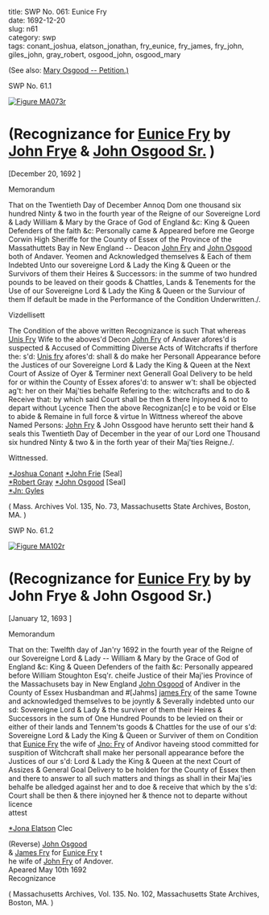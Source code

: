 title: SWP No. 061: Eunice Fry  
date: 1692-12-20  
slug: n61  
category: swp  
tags: conant_joshua, elatson_jonathan, fry_eunice, fry_james, fry_john, giles_john, gray_robert, osgood_john, osgood_mary




(See also: [Mary Osgood -- Petition.)](/n96.html#n96.3)

<div markdown class="doc" id="n61.1">

<div class="doc_id">SWP No. 61.1</div>


<span markdown class="figure">[![Figure MA073r](archives/MA135/small/MA073r.jpg)](archives/MA135/large/MA073r.jpg)</span>

# (Recognizance for [Eunice Fry](/tag/fry_eunice.html) by [John Frye](/tag/fry_john.html) & [John Osgood Sr.](/tag/osgood_john.html) )

[December 20, 1692 ]

Memorandum 

That on the Twentieth Day of December Annoq Dom one thousand six hundred Ninty & two in the fourth year of the Reigne of our Sovereigne Lord & Lady William & Mary by the Grace of God of England &c: King & Queen Defenders of the faith &c: Personally came & Appeared before me George Corwin High Sheriffe for the County of Essex of the Province of the Massathuttets Bay in New England -- Deacon [John Fry](/tag/fry_john.html) and [John Osgood](/tag/osgood_john.html) both of Andaver. Yeomen and Acknowledged themselves & Each of them Indebted Unto our sovereigne Lord & Lady the King & Queen or the Survivors of them their Heires & Successors: in the summe of two hundred pounds to be leaved on their goods & Chattles, Lands & Tenements for the Use of our Sovereigne Lord & Lady the King & Queen or the Surviour of them If default be made in the Performance of the Condition Underwritten./.

Vizdellisett 

The Condition of the above written Recognizance is such That whereas [Unis Fry](/tag/fry_eunice.html) Wife to the aboves'd Decon [John Fry](/tag/fry_john.html) of Andaver afores'd is suspected & Accused of Committing Diverse Acts of Witchcrafts if therfore the: s'd: [Unis fry](/tag/fry_eunice.html) afores'd: shall & do make her Personall Appearance before the Justices of our Sovereigne Lord & Lady the King & Queen at the Next Court of Assize of Oyer & Terminer next Generall Goal Delivery to be held for or within the County of Essex afores'd: to answer w't: shall be objected ag't: her on their Maj'ties behalfe Refering to the: witchcrafts and to do & Receive that: by which said Court shall be then & there Injoyned &  not to depart without Lycence Then the above Recognizan[c] e to be void or Else to abide & Remaine in full force & virtue In Wittness whereof the above Named Persons: [John Fry](/tag/fry_john.html) & John Ossgood have herunto sett their hand & seals this Twentieth Day of December in the year of our Lord one Thousand six hundred Ninty & two & in the forth year of their Maj'ties Reigne./.

Wittnessed.

[*Joshua Conant](/tag/conant_joshua.html)                             [*John Frie](/tag/fry_john.html) [Seal]  
[*Robert Gray](/tag/gray_robert.html)                                 [*John Osgood](/tag/osgood_john.html) [Seal]  
[*Jn: Gyles](/tag/giles_john.html)  

( Mass. Archives Vol. 135, No. 73, Massachusetts State Archives, Boston, MA. )

</div>



<div markdown class="doc" id="n61.2">

<div class="doc_id">SWP No. 61.2</div>


<span markdown class="figure">[![Figure MA102r](archives/MA135/small/MA102r.jpg)](archives/MA135/large/MA102r.jpg)</span>

# (Recognizance for [Eunice Fry](/tag/fry_eunice.html) by by John Frye & John Osgood Sr.)

[January 12, 1693 ]

Memorandum 

That on the: Twelfth day of Jan'ry 1692 in the fourth year of the Reigne of our Sovereigne Lord & Lady -- William & Mary by the Grace of God of England &c: King & Queen Defenders of the faith &c: Personally appeared before William Stoughton Esq'r. cheife Justice of their Maj'ies Province of the Massachusets bay in New England [John Osgood](/tag/osgood_john.html) of Andiver in the County of Essex Husbandman and #[Jahms] [james Fry](/tag/fry_james.html) of the same Towne and acknowledged themselves to be joyntly & Severally indebted unto our sd: Sovereigne Lord & Lady & the surviver of them their Heires & Successors in the sum of One Hundred Pounds to be levied on their or either of their lands and Tennem'ts goods & Chattles for the use of our s'd: Sovereigne Lord & Lady the King & Queen or Surviver of them on Condition that [Eunice Fry](/tag/fry_eunice.html) the wife of [Jno: Fry](/tag/fry_john.html) of Andivor haveing stood committed for suspition of Witchcraft shall make her personall appearance before the Justices of our s'd: Lord & Lady the King & Queen at the next Court of Assizes & General Goal Delivery to be holden for the County of Essex then and there to answer to all such matters and things as shall in their Maj'ies behalfe be alledged against her and to doe & receive that which by the s'd: Court shall  be then & there injoyned her & thence not to departe without licence  
attest 

[*Jona Elatson](/tag/elatson_jonathan.html) Clec

(Reverse) [John Osgood](/tag/osgood_john.html)  
& [James Fry](/tag/fry_james.html) for [Eunice Fry](/tag/fry_eunice.html) t  
he wife of [John Fry](/tag/fry_john.html) of Andover.  
Apeared May 10th 1692  
Recognizance 

( Massachusetts Archives, Vol. 135. No. 102, Massachusetts State Archives, Boston, MA. )


</div>

